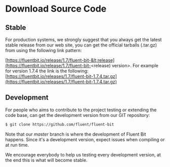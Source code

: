 # Download Source Code

## Stable

For production systems, we strongly suggest that you always get the latest stable release from our web site, you can get the official tarballs \(.tar.gz\) from using the following link pattern:

[https://fluentbit.io/release/1.7/fluent-bit-&lt;release](https://fluentbit.io/release/1.7/fluent-bit-<release) version&gt;. For example for version 1.7.4 the link is the following: [https://fluentbit.io/releases/1.7/fluent-bit-1.7.4.tar.gz](https://fluentbit.io/releases/1.7/fluent-bit-1.7.4.tar.gz)

## Development

For people who aims to contribute to the project testing or extending the code base, can get the development version from our GIT repository:

```bash
$ git clone https://github.com/fluent/fluent-bit
```

Note that our _master_ branch is where the development of Fluent Bit happens. Since it's a development version, expect issues when compiling or at run time.

We encourage everybody to help us testing every development version, at the end this is what will become stable.

